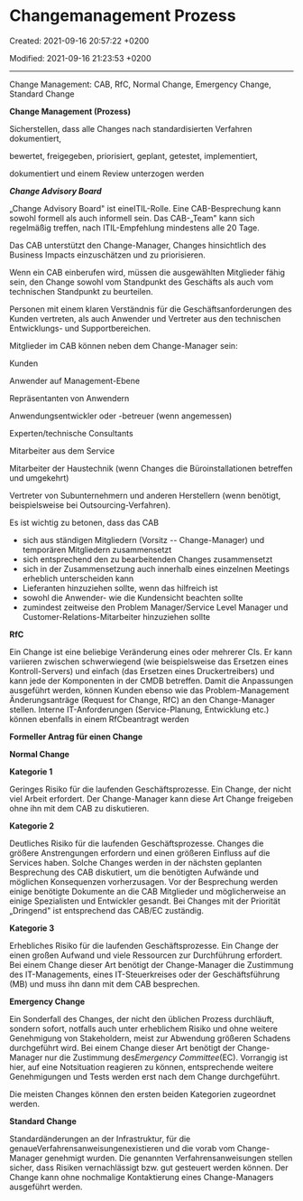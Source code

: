 # Changemanagement Prozess

Created: 2021-09-16 20:57:22 +0200

Modified: 2021-09-16 21:23:53 +0200

---

Change Management: CAB, RfC, Normal Change, Emergency Change, Standard Change



**Change Management (Prozess)**

Sicherstellen, dass alle Changes nach standardisierten Verfahren dokumentiert,

bewertet, freigegeben, priorisiert, geplant, getestet, implementiert,

dokumentiert und einem Review unterzogen werden



***Change Advisory Board***

„Change Advisory Board" ist eineITIL-Rolle. Eine CAB-Besprechung kann sowohl formell als auch informell sein. Das CAB-„Team" kann sich regelmäßig treffen, nach ITIL-Empfehlung mindestens alle 20 Tage.

Das CAB unterstützt den Change-Manager, Changes hinsichtlich des Business Impacts einzuschätzen und zu priorisieren.

Wenn ein CAB einberufen wird, müssen die ausgewählten Mitglieder fähig sein, den Change sowohl vom Standpunkt des Geschäfts als auch vom technischen Standpunkt zu beurteilen.

Personen mit einem klaren Verständnis für die Geschäftsanforderungen des Kunden vertreten, als auch Anwender und Vertreter aus den technischen Entwicklungs- und Supportbereichen.

Mitglieder im CAB können neben dem Change-Manager sein:

Kunden

Anwender auf Management-Ebene

Repräsentanten von Anwendern

Anwendungsentwickler oder -betreuer (wenn angemessen)

Experten/technische Consultants

Mitarbeiter aus dem Service

Mitarbeiter der Haustechnik (wenn Changes die Büroinstallationen betreffen und umgekehrt)

Vertreter von Subunternehmern und anderen Herstellern (wenn benötigt, beispielsweise bei Outsourcing-Verfahren).

Es ist wichtig zu betonen, dass das CAB
-   sich aus ständigen Mitgliedern (Vorsitz -- Change-Manager) und temporären Mitgliedern zusammensetzt
-   sich entsprechend den zu bearbeitenden Changes zusammensetzt
-   sich in der Zusammensetzung auch innerhalb eines einzelnen Meetings erheblich unterscheiden kann
-   Lieferanten hinzuziehen sollte, wenn das hilfreich ist
-   sowohl die Anwender- wie die Kundensicht beachten sollte
-   zumindest zeitweise den Problem Manager/Service Level Manager und Customer-Relations-Mitarbeiter hinzuziehen sollte





**RfC**

Ein Change ist eine beliebige Veränderung eines oder mehrerer CIs. Er kann variieren zwischen schwerwiegend (wie beispielsweise das Ersetzen eines Kontroll-Servers) und einfach (das Ersetzen eines Druckertreibers) und kann jede der Komponenten in der CMDB betreffen. Damit die Anpassungen ausgeführt werden, können Kunden ebenso wie das Problem-Management Änderungsanträge (Request for Change, RfC) an den Change-Manager stellen. Interne IT-Anforderungen (Service-Planung, Entwicklung etc.) können ebenfalls in einem RfCbeantragt werden

**Formeller Antrag für einen Change**







**Normal Change**

**Kategorie 1**

Geringes Risiko für die laufenden Geschäftsprozesse. Ein Change, der nicht viel Arbeit erfordert. Der Change-Manager kann diese Art Change freigeben ohne ihn mit dem CAB zu diskutieren.

**Kategorie 2**

Deutliches Risiko für die laufenden Geschäftsprozesse. Changes die größere Anstrengungen erfordern und einen größeren Einfluss auf die Services haben. Solche Changes werden in der nächsten geplanten Besprechung des CAB diskutiert, um die benötigten Aufwände und möglichen Konsequenzen vorherzusagen. Vor der Besprechung werden einige benötigte Dokumente an die CAB Mitglieder und möglicherweise an einige Spezialisten und Entwickler gesandt. Bei Changes mit der Priorität „Dringend" ist entsprechend das CAB/EC zuständig.

**Kategorie 3**

Erhebliches Risiko für die laufenden Geschäftsprozesse. Ein Change der einen großen Aufwand und viele Ressourcen zur Durchführung erfordert. Bei einem Change dieser Art benötigt der Change-Manager die Zustimmung des IT-Managements, eines IT-Steuerkreises oder der Geschäftsführung (MB) und muss ihn dann mit dem CAB besprechen.







**Emergency Change**

Ein Sonderfall des Changes, der nicht den üblichen Prozess durchläuft, sondern sofort, notfalls auch unter erheblichem Risiko und ohne weitere Genehmigung von Stakeholdern, meist zur Abwendung größeren Schadens durchgeführt wird. Bei einem Change dieser Art benötigt der Change-Manager nur die Zustimmung des*Emergency Committee*(EC). Vorrangig ist hier, auf eine Notsituation reagieren zu können, entsprechende weitere Genehmigungen und Tests werden erst nach dem Change durchgeführt.

Die meisten Changes können den ersten beiden Kategorien zugeordnet werden.





**Standard Change**

Standardänderungen an der Infrastruktur, für die genaueVerfahrensanweisungenexistieren und die vorab vom Change-Manager genehmigt wurden. Die genannten Verfahrensanweisungen stellen sicher, dass Risiken vernachlässigt bzw. gut gesteuert werden können. Der Change kann ohne nochmalige Kontaktierung eines Change-Managers ausgeführt werden.










